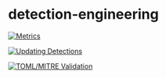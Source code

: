 # detection-engineering

[![Metrics](https://github.com/culmanis5/detection-engineering/actions/workflows/metrics.yml/badge.svg)](https://github.com/culmanis5/detection-engineering/actions/workflows/metrics.yml)

[![Updating Detections](https://github.com/culmanis5/detection-engineering/actions/workflows/elastic_sync.yml/badge.svg)](https://github.com/culmanis5/detection-engineering/actions/workflows/elastic_sync.yml)

[![TOML/MITRE Validation](https://github.com/culmanis5/detection-engineering/actions/workflows/toml_mitre_validation.yml/badge.svg)](https://github.com/culmanis5/detection-engineering/actions/workflows/toml_mitre_validation.yml)
